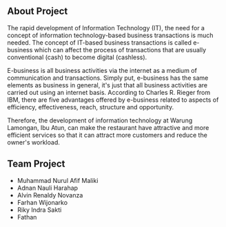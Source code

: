 ## About Project

<p>The rapid development of Information Technology (IT), the need for a concept of information technology-based business transactions is much needed. The concept of IT-based business transactions is called e-business which can affect the process of transactions that are usually conventional (cash) to become digital (cashless).

E-business is all business activities via the internet as a medium of communication and transactions. Simply put, e-business has the same elements as business in general, it's just that all business activities are carried out using an internet basis. According to Charles R. Rieger from IBM, there are five advantages offered by e-business related to aspects of efficiency, effectiveness, reach, structure and opportunity.

Therefore, the development of information technology at Warung Lamongan, Ibu Atun, can make the restaurant have attractive and more efficient services so that it can attract more customers and reduce the owner's workload.</p>

## Team Project

<ul>
  <li>Muhammad Nurul Afif Maliki</li>
  <li>Adnan Nauli Harahap</li>
  <li>Alvin Renaldy Novanza</li>
  <li>Farhan Wijonarko</li>
  <li>Riky Indra Sakti</li>
  <li>Fathan</li>
</ul>
